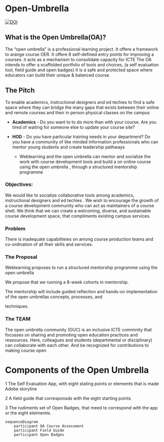 <!---
  What goes into a readme file

  1. Add your project title. Make sure it matches the above name ##
  2. Insert Vision Statement > 
  Below you can add a short bullet points rational for the project (2, 3 bullets max.)
  3. Add the names of the project lead. Use your GitHub username. If there are teammates, add these details 
  4. Offer some structure with a table 
  5. Conclude with credits and license
  
  --->


# Open-Umbrella
[![DOI](https://zenodo.org/badge/703646900.svg)](https://zenodo.org/doi/10.5281/zenodo.10091447) 

## What is the Open Umbrella(OA)?
The “open umbrella” is a professional learning project. It offere a framework to arange course OER. It offere 8 self-defined entry points for improving a courses. it acts as a mechanism to consolidate capacity for ICTE
The OA intends to offer a scaffolded portfolio of tools and choices, (a self evaluation tool, field guide and open badges) It is a safe and protected space where educators can build their unique & balanced course. 



## **The Pitch**

To enable academics, instructional designers and ed techies to find a safe space where they can bridge the many gaps that exists between their online and remote courses and their in person physical classes on the campus

* **Academics** - Do you want to to do more than with your course. Are you tired of waiting for someone else to update your course site?  
* **HOD**  - Do you have particular training needs in your department? Do you have a community of like minded information professionals who can mentor young students and create leadership pathways

   * Weblearning and the open umbrella can mentor and socialize the work with course development tools and build a on online course using the open umbrella , through a structured mentorship programme  


### Objectives: 

We would like to socialize collaborative tools among academics, instructional designers and ed techies . We wish to encourage the growth of a course development community who can act as maintainers of a course shell. We think that we can create a welcoming, diverse, and sustainable course development space, that compliments existing campus services.  

### 

### Problem

There is inadequate capabiliteies on among course production teams and co-ordination of all their skills and services. 



### The Proposal 
Weblearning proposes to run a structured mentorship programme using the open umbrella  

We propose that we running a 8-week cohorts in mentorship. 

The mentorship will include guided reflection and hands-on implementation of the open umbrellas concepts, processes, and

techniques. 

### The TEAM
The open umbrella community (OUC) is an inclusive ICTE comminity that focusses on sharing and promoting open education practices and reseources.
Here, colleagues and students (departmental or disciplinary) can collaborate with each other. And be recognized for contributions to making course open

# Components of the Open Umbrella
1 The Self Evaluation App, with eight stating points or elememts that is made Adobe storyline 

2 A field guide that corresponsds with the eight starting points 

3 The rudiments set of Open Badges, that meed to correspond with the app or the eight elelmemts. 

[cc-by]: http://creativecommons.org/licenses/by/4.0/
[cc-by-image]: https://i.creativecommons.org/l/by/4.0/88x31.png
[cc-by-shield]: https://img.shields.io/badge/License-CC%20BY%204.0-lightgrey.svg


```mermaid
sequenceDiagram
    participant OA Course Assessment 
    participant Field Guide 
    participant Open Badges
```
